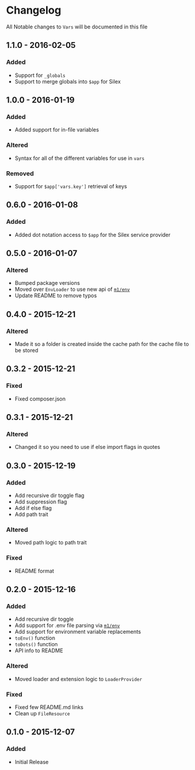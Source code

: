 # Changelog

All Notable changes to `Vars` will be documented in this file

## 1.1.0 - 2016-02-05

### Added
- Support for `_globals`
- Support to merge globals into `$app` for Silex

## 1.0.0 - 2016-01-19

### Added
- Added support for in-file variables

### Altered
- Syntax for all of the different variables for use in `vars`

### Removed
- Support for `$app['vars.key']` retrieval of keys

## 0.6.0 - 2016-01-08

### Added
- Added dot notation access to `$app` for the Silex service provider

## 0.5.0 - 2016-01-07

### Altered
- Bumped package versions
- Moved over `EnvLoader` to use new api of [`m1/env`](https://github.com/m1/env)
- Update README to remove typos

## 0.4.0 - 2015-12-21

### Altered
- Made it so a folder is created inside the cache path for the cache file to be stored

## 0.3.2 - 2015-12-21

### Fixed
- Fixed composer.json

## 0.3.1 - 2015-12-21

### Altered
- Changed it so you need to use if else import flags in quotes

## 0.3.0 - 2015-12-19

### Added
- Add recursive dir toggle flag
- Add suppression flag
- Add if else flag
- Add path trait

### Altered
- Moved path logic to path trait

### Fixed
- README format

## 0.2.0 - 2015-12-16

### Added
- Add recursive dir toggle
- Add support for .env file parsing via [`m1/env`](https://github.com/m1/env)
- Add support for environment variable replacements
- `toEnv()` function
- `toDots()` function
- API info to README

### Altered
- Moved loader and extension logic to `LoaderProvider`

### Fixed
- Fixed few README.md links
- Clean up `FileResource`

## 0.1.0 - 2015-12-07

### Added
- Initial Release
